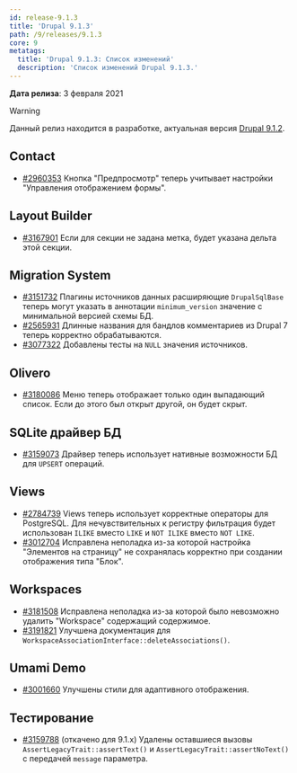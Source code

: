 ```yaml
---
id: release-9.1.3
title: 'Drupal 9.1.3'
path: /9/releases/9.1.3
core: 9
metatags:
  title: 'Drupal 9.1.3: Список изменений'
  description: 'Список изменений Drupal 9.1.3.'
---
```


**Дата релиза**: 3 февраля 2021

> [!WARNING]
> Данный релиз находится в разработке, актуальная версия [Drupal 9.1.2](release-9.1.2.md).

## Contact

- [#2960353](https://www.drupal.org/project/drupal/issues/2960353) Кнопка "Предпросмотр" теперь учитывает настройки "Управления отображением формы".

## Layout Builder

- [#3167901](https://www.drupal.org/project/drupal/issues/3167901) Если для секции не задана метка, будет указана дельта этой секции.

## Migration System

- [#3151732](https://www.drupal.org/project/drupal/issues/3151732) Плагины источников данных расширяющие `DrupalSqlBase` теперь могут указать в аннотации `minimum_version` значение с минимальной версией схемы БД.
- [#2565931](https://www.drupal.org/project/drupal/issues/2565931) Длинные названия для бандлов комментариев из Drupal 7 теперь корректно обрабатываются.
- [#3077322](https://www.drupal.org/project/drupal/issues/3077322) Добавлены тесты на `NULL` значения источников.

## Olivero

- [#3180086](https://www.drupal.org/project/drupal/issues/3180086) Меню теперь отображает только один выпадающий список. Если до этого был открыт другой, он будет скрыт.

## SQLite драйвер БД

- [#3159073](https://www.drupal.org/project/drupal/issues/3159073) Драйвер теперь использует нативные возможности БД для `UPSERT` операций.

## Views

- [#2784739](https://www.drupal.org/project/drupal/issues/2784739) Views теперь использует корректные операторы для PostgreSQL. Для нечувствительных к регистру фильтрация будет использован `ILIKE` вместо `LIKE` и `NOT ILIKE` вместо `NOT LIKE`.
- [#3012704](https://www.drupal.org/project/drupal/issues/3012704) Исправлена неполадка из-за которой настройка "Элементов на страницу" не сохранялась корректно при создании отображения типа "Блок".

## Workspaces

- [#3181508](https://www.drupal.org/project/drupal/issues/3181508) Исправлена неполадка из-за которой было невозможно удалить "Workspace" содержащий содержимое.
- [#3191821](https://www.drupal.org/project/drupal/issues/3191821) Улучшена документация для `WorkspaceAssociationInterface::deleteAssociations()`.

## Umami Demo

- [#3001660](https://www.drupal.org/project/drupal/issues/3001660) Улучшены стили для адаптивного отображения.

## Тестирование

- [#3159788](https://www.drupal.org/project/drupal/issues/3159788) (откачено для 9.1.x) Удалены оставшиеся вызовы `AssertLegacyTrait::assertText()` и `AssertLegacyTrait::assertNoText()` с передачей `message` параметра.
